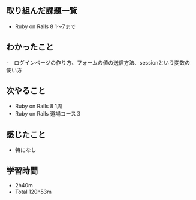 ## 取り組んだ課題一覧
- Ruby on Rails 8 1〜7まで
## わかったこと
-　ログインページの作り方、フォームの値の送信方法、sessionという変数の使い方
## 次やること
- Ruby on Rails 8 1周
- Ruby on Rails 道場コース３
## 感じたこと
- 特になし
## 学習時間
- 2h40m
- Total 120h53m
